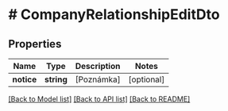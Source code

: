 # # CompanyRelationshipEditDto

## Properties

Name | Type | Description | Notes
------------ | ------------- | ------------- | -------------
**notice** | **string** | [Poznámka] | [optional]

[[Back to Model list]](../../README.md#models) [[Back to API list]](../../README.md#endpoints) [[Back to README]](../../README.md)
